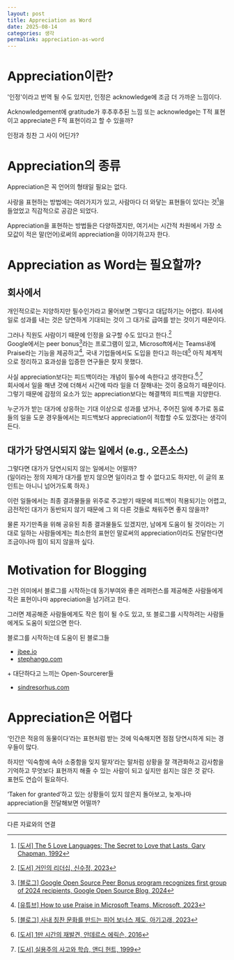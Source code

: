 ```yaml
---
layout: post
title: Appreciation as Word
date: 2025-08-14
categories: 생각
permalink: appreciation-as-word
---
```


# Appreciation이란?

'인정'이라고 번역 될 수도 있지만, 인정은 acknowledge에 조금 더 가까운 느낌이다.

Acknowledgement에 gratitude가 후추후추된 느낌 또는 acknowledge는 T적 표현이고 appreciate은 F적 표현이라고 할 수 있을까?

인정과 칭찬 그 사이 어딘가?

# Appreciation의 종류

Appreciation은 꼭 언어의 형태일 필요는 없다.

사랑을 표현하는 방법에는 여러가지가 있고, 사람마다 더 와닿는 표현들이 있다는 것[^1]을 들었었고 직감적으로 공감은 되었다.

Appreciation을 표현하는 방법들은 다양하겠지만, 여기서는 시간적 차원에서 가장 소모값이 적은 말(언어)로써의 appreciation을 이야기하고자 한다.

# Appreciation as Word는 필요할까?

## 회사에서

개인적으로는 지양하지만 필수인가라고 물어보면 그렇다고 대답하기는 어렵다.
회사에 일로 성과를 내는 것은 당연하게 기대되는 것이 그 대가로 급여를 받는 것이기 때문이다.

그러나 직원도 사람이기 때문에 인정을 요구할 수도 있다고 한다.[^2]<br>
Google에서는 peer bonus[^5]라는 프로그램이 있고, Microsoft에서는 Teams내에 Praise라는 기능을 제공하고[^7], 국내 기업들에서도 도입을 한다고 하는데[^6] 아직 체계적으로 정리하고 효과성을 입증한 연구들은 찾지 못했다.

사실 appreciation보다는 피드백이라는 개념이 필수에 속한다고 생각한다.[^3]<sup>,</sup>[^4]<br>
회사에서 일을 해낸 것에 더해서 시간에 따라 일을 더 잘해내는 것이 중요하기 때문이다.<br>
그렇기 때문에 감정의 요소가 있는 appreciation보다는 해결책의 피드백을 지양한다.<br>

누군가가 받는 대가에 상응하는 기대 이상으로 성과를 냈거나, 주어진 일에 추가로 동료들의 일을 도운 경우들에서는 피드백보다 appreciation이 적합할 수도 있겠다는 생각이 든다.

## 대가가 당연시되지 않는 일에서 (e.g., 오픈소스)

그렇다면 대가가 당연시되지 않는 일에서는 어떨까?<br>
(일이라는 정의 자체가 대가를 받지 않으면 일이라고 할 수 없다고도 하지만, 이 글의 포인트는 아니니 넘어가도록 하자.)

이런 일들에서는 최종 결과물들을 위주로 주고받기 때문에 피드백이 적용되기는 어렵고, 금전적인 대가가 동반되지 않기 때문에 그 외 다른 것들로 채워주면 좋지 않을까?

물론 자기만족을 위해 공유된 최종 결과물들도 있겠지만, 남에게 도움이 될 것이라는 기대로 일하는 사람들에게는 최소한의 표현인 말로써의 appreciation이라도 전달한다면 조금이나마 힘이 되지 않을까 싶다.

# Motivation for Blogging

그런 의미에서 블로그를 시작하는데 동기부여와 좋은 레퍼런스를 제공해준 사람들에게 작은 표현이나마 appreciation을 남기려고 한다.

그러면 제공해준 사람들에게도 작은 힘이 될 수도 있고, 또 블로그를 시작하려는 사람들에게도 도움이 되었으면 한다.

블로그를 시작하는데 도움이 된 블로그들

* [jbee.io](https://jbee.io/)
* [stephango.com](https://stephango.com)

\+ 대단하다고 느끼는 Open-Sourcerer들

* [sindresorhus.com](http://sindresorhus.com)

# Appreciation은 어렵다

‘인간은 적응의 동물이다’라는 표현처럼 받는 것에 익숙해지면 점점 당연시하게 되는 경우들이 많다.

하지만 ‘익숙함에 속아 소중함을 잊지 말자’라는 말처럼 상황을 잘 객관화하고 감사함을 기억하고 무엇보다 표현까지 해줄 수 있는 사람이 되고 싶지만 쉽지는 않은 것 같다.<br>
표현도 연습이 필요하다.

‘Taken for granted’하고 있는 상황들이 있지 않은지 돌아보고, 늦게나마 appreciation을 전달해보면 어떨까?

---

다른 자료와의 연결

[^1]: [[도서] The 5 Love Languages: The Secret to Love that Lasts, Gary Chapman, 1992](https://www.amazon.com/Love-Languages-Secret-that-Lasts/dp/080241270X)
[^2]: [[도서] 거인의 리더십, 신수정, 2023](https://product.kyobobook.co.kr/detail/S000202342499)
[^3]: [[도서] 1만 시간의 재발견, 안데르스 에릭슨, 2016](https://product.kyobobook.co.kr/detail/S000001892497)
[^4]: [[도서] 실용주의 사고와 학습, 앤디 헌트, 1999](https://product.kyobobook.co.kr/detail/S000001766246)
[^5]: [[블로그] Google Open Source Peer Bonus program recognizes first group of 2024 recipients, Google Open Source Blog, 2024](https://opensource.googleblog.com/2024/06/google-open-source-peer-bonus-program-first-group-2024-recipients.html)
[^6]: [[블로그] 사내 칭찬 문화를 만드는 피어 보너스 제도, 아기고래, 2023](https://www.babywhale.io/blog/peer-bonus)
[^7]: [[유튜브] How to use Praise in Microsoft Teams, Microsoft, 2023](https://www.youtube.com/watch?v=27v1PSKtTp4)
